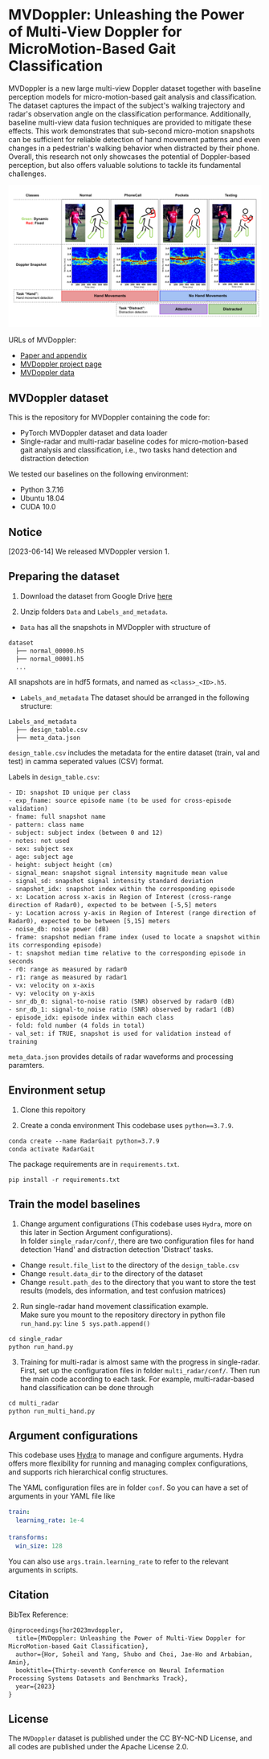 # MVDoppler: Unleashing the Power of Multi-View Doppler for MicroMotion-Based Gait Classification
MVDoppler is a new large multi-view Doppler dataset together with baseline perception models for micro-motion-based gait analysis and classification. The dataset captures the impact of the subject's walking trajectory and radar's observation angle on the classification performance. Additionally, baseline multi-view data fusion techniques are provided to mitigate these effects. This work demonstrates that sub-second micro-motion snapshots can be sufficient for reliable detection of hand movement patterns and even changes in a pedestrian's walking behavior when distracted by their phone. Overall, this research not only showcases the potential of Doppler-based perception, but also offers valuable solutions to tackle its fundamental challenges.

![image](./figures/classes.svg)

URLs of MVDoppler:
* <a href="https://openreview.net/pdf?id=1plAfmP5ms"> Paper and appendix  </a>
* <a href="https://mvdoppler.github.io/"> MVDoppler project page </a>
* <a href="https://drive.google.com/drive/folders/1Mde8sfxKl8L0OwG4UVQR7IE5Tg-bSosR"> MVDoppler data </a>


## MVDoppler dataset
This is the repository for MVDoppler containing the code for:
* PyTorch MVDoppler dataset and data loader
* Single-radar and multi-radar baseline codes for micro-motion-based gait analysis and classification, i.e., two tasks hand detection and distraction detection

We tested our baselines on the following environment:
* Python 3.7.16 
* Ubuntu 18.04  
* CUDA 10.0 

## Notice
[2023-06-14] We released MVDoppler version 1.


## Preparing the dataset
1. Download the dataset from Google Drive <a href="https://drive.google.com/drive/folders/1Mde8sfxKl8L0OwG4UVQR7IE5Tg-bSosR"> here </a> 

2. Unzip folders `Data` and `Labels_and_metadata`. 
* `Data` has all the snapshots in MVDoppler with structure of 
```
dataset
  ├── normal_00000.h5
  ├── normal_00001.h5
  ...
```

All snapshots are in hdf5 formats, and named as `<class>_<ID>.h5`.

* `Labels_and_metadata` 
The dataset should be arranged in the following structure:
```
Labels_and_metadata
  ├── design_table.csv
  ├── meta_data.json
```

`design_table.csv` includes the metadata for the entire dataset (train, val and test) in camma seperated values (CSV) format.

Labels in `design_table.csv`:
```
- ID: snapshot ID unique per class 
- exp_fname: source episode name (to be used for cross-episode validation)
- fname: full snapshot name
- pattern: class name
- subject: subject index (between 0 and 12)
- notes: not used 
- sex: subject sex
- age: subject age
- height: subject height (cm)
- signal_mean: snapshot signal intensity magnitude mean value
- signal_sd: snapshot signal intensity standard deviation
- snapshot_idx: snapshot index within the corresponding episode
- x: Location across x-axis in Region of Interest (cross-range direction of Radar0), expected to be between [-5,5] meters 
- y: Location across y-axis in Region of Interest (range direction of Radar0), expected to be between [5,15] meters
- noise_db: noise power (dB)
- frame: snapshot median frame index (used to locate a snapshot within its corresponding episode)
- t: snapshot median time relative to the corresponding episode in seconds
- r0: range as measured by radar0
- r1: range as measured by radar1
- vx: velocity on x-axis
- vy: velocity on y-axis
- snr_db_0: signal-to-noise ratio (SNR) observed by radar0 (dB)
- snr_db_1: signal-to_noise ratio (SNR) observed by radar1 (dB)
- episode_idx: episode index within each class
- fold: fold number (4 folds in total)
- val_set: if TRUE, snapshot is used for validation instead of training
```

`meta_data.json` provides details of radar waveforms and processing paramters. 

## Environment setup
1. Clone this repoitory

2. Create a conda environment
This codebase uses `python==3.7.9`.
```
conda create --name RadarGait python=3.7.9
conda activate RadarGait
```
The package requirements are in `requirements.txt`.

```
pip install -r requirements.txt
```


## Train the model baselines
1. Change argument configurations (This codebase uses `Hydra`, more on this later in Section Argument configurations).  
  In folder `single_radar/conf/`, there are two configuration files for hand detection 'Hand' and distraction detection 'Distract' tasks. 

* Change `result.file_list` to the directory of the `design_table.csv`
* Change `result.data_dir` to the directory of the dataset
* Change `result.path_des` to the directory that you want to store the test results (models, des information, and test confusion matrices)


2. Run single-radar hand movement classification example.   
  Make sure you mount to the repository directory in python file `run_hand.py`: `line 5 sys.path.append()`
```
cd single_radar
python run_hand.py
```
3. Training for multi-radar is almost same with the progress in single-radar. First, set up the configuration files in folder `multi_radar/conf/`. Then run the main code according to each task. For example, multi-radar-based hand classification can be done through
```
cd multi_radar
python run_multi_hand.py
```
## Argument configurations

This codebase uses [Hydra](https://github.com/facebookresearch/hydra) to manage and configure arguments. Hydra offers more flexibility for running and managing complex configurations, and supports rich hierarchical config structures.

The YAML configuration files are in folder `conf`. So you can have a set of arguments in your YAML file like

```YAML
train: 
  learning_rate: 1e-4

transforms:
  win_size: 128
```
You can also use `args.train.learning_rate` to refer to the relevant arguments in scripts.


## Citation
BibTex Reference:
```
@inproceedings{hor2023mvdoppler,
  title={MVDoppler: Unleashing the Power of Multi-View Doppler for MicroMotion-based Gait Classification},
  author={Hor, Soheil and Yang, Shubo and Choi, Jae-Ho and Arbabian, Amin},
  booktitle={Thirty-seventh Conference on Neural Information Processing Systems Datasets and Benchmarks Track},
  year={2023}
}
```

## License
The `MVDoppler` dataset is published under the CC BY-NC-ND License, and all codes are published under the Apache License 2.0.
